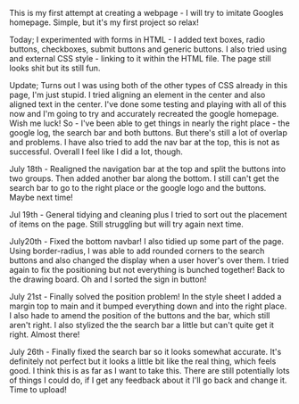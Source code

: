 This is my first attempt at creating a webpage - I will try to imitate Googles homepage. Simple, but it's my first project so relax!

Today; I experimented with forms in HTML - I added text boxes, radio buttons, checkboxes, submit buttons and generic buttons.
I also tried using and external CSS style - linking to it within the HTML file. The page still looks shit but its still fun.

Update; Turns out I was using both of the other types of CSS already in this page, I'm just stupid.
I tried aligning an element in the center and also aligned text in the center. I've done some testing and playing with all of this now and I'm going to try and accurately recreated the google homepage. Wish me luck!
So - I've been able to get things in nearly the right place - the google log, the search bar and both buttons. But there's still a lot of overlap and problems. I have also tried to add the nav bar at the top, this is not as successful. Overall I feel like I did a lot, though.

July 18th - Realigned the navigation bar at the top and split the buttons into two groups. Then added another bar along the bottom. I still can't get the search bar to go to the right place or the google logo and the buttons. Maybe next time!

Jul 19th - General tidying and cleaning plus I tried to sort out the placement of items on the page. Still struggling but will try again next time.

July20th - Fixed the bottom navbar! I also tidied up some part of the page. Using border-radius, I was able to add rounded corners to the search buttons and also changed the display when a user hover's over them. I tried again to fix the positioning but not everything is bunched together! Back to the drawing board. Oh and I sorted the sign in button!

July 21st - Finally solved the position problem! In the style sheet I added a margin top to main and it bumped everything down and into the right place. I also hade to amend the position of the buttons and the bar, which still aren't right. I also stylized the the search bar a little but can't quite get it right. Almost there!

July 26th - Finally fixed the search bar so it looks somewhat accurate. It's definitely not perfect but it looks a little bit like the real thing, which feels good. I think this is as far as I want to take this. There are still potentially lots of things I could do, if I get any feedback about it I'll go back and change it. Time to upload!